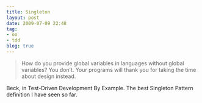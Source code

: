 ```yaml
---
title: Singleton
layout: post
date: 2009-07-09 22:48
tag:
- oo
- tdd
blog: true
---
```


> How do you provide global variables in languages without global variables? You don’t. Your programs will thank you for taking the time about design instead.

Beck, in Test-Driven Development By Example. The best Singleton Pattern definition I have seen so far.
